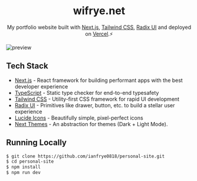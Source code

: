 <h1 align="center">
  wifrye.net
</h1>
<p align="center">
  My portfolio website built with <a href="https://nextjs.org" target="_blank">Next.js</a>, <a href="https://tailwindcss.com" target="_blank">Tailwind CSS</a>, <a href="https://www.radix-ui.com" target="_blank">Radix UI</a> and deployed on <a href="https://www.vercel.com/" target="_blank">Vercel</a>.⚡
</p>

![preview](https://res.cloudinary.com/dob2jzfxn/image/upload/v1710592437/preview_zy6spk.png)

## Tech Stack

- [Next.js](https://nextjs.org) - React framework for building performant apps with the best
  developer experience
- [TypeScript](https://typescriptlang.org) - Static type checker for end-to-end typesafety
- [Tailwind CSS](https://tailwindcss.com) - Utility-first CSS framework for rapid UI development
- [Radix UI](https://www.radix-ui.com/) - Primitives like drawer, button, etc. to build a stellar
  user experience
- [Lucide Icons](https://lucide.dev) - Beautifully simple, pixel-perfect icons
- [Next Themes](https://github.com/pacocoursey/next-themes) - An abstraction for themes (Dark +
  Light Mode).

## Running Locally

```bash
$ git clone https://github.com/ianfrye0818/personal-site.git
$ cd personal-site
$ npm install
$ npm run dev
```
